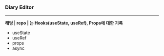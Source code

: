 ### Diary Editor
---
__해당 | repo | 는 Hooks(useState, useRef), Props에 대한 기록__
- useState
- useRef
- props
- async

